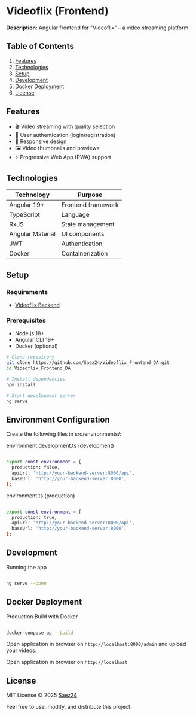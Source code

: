 # Videoflix (Frontend)

**Description**: Angular frontend for "Videoflix" – a video streaming platform.

## Table of Contents

1. [Features](#features)
2. [Technologies](#technologies)
3. [Setup](#setup)
4. [Development](#development)
5. [Docker Deployment](#docker-deployment)
6. [License](#license)

## Features

- 🎬 Video streaming with quality selection
- 🔐 User authentication (login/registration)
- 📱 Responsive design
- 🖼️ Video thumbnails and previews
- ⚡ Progressive Web App (PWA) support

## Technologies

| Technology       | Purpose            |
| ---------------- | ------------------ |
| Angular 19+      | Frontend framework |
| TypeScript       | Language           |
| RxJS             | State management   |
| Angular Material | UI components      |
| JWT              | Authentication     |
| Docker           | Containerization   |

## Setup

### Requirements

- [Videoflix Backend](https://github.com/Saez24/Videoflix_Backend)

### Prerequisites

- Node.js 18+
- Angular CLI 19+
- Docker (optional)

```bash
# Clone repository
git clone https://github.com/Saez24/Videoflix_Frontend_DA.git
cd Videoflix_Frontend_DA

# Install dependencies
npm install

# Start development server
ng serve

```

## Environment Configuration

Create the following files in src/environments/:

environment.development.ts (development)

```bash

export const environment = {
  production: false,
  apiUrl: 'http://your-backend-server:8000/api',
  baseUrl: 'http://your-backend-server:8000',
};

```

environment.ts (production)

```bash

export const environment = {
  production: true,
  apiUrl: 'http://your-backend-server:8000/api',
  baseUrl: 'http://your-backend-server:8000',
};

```

## Development

Running the app

```bash

ng serve --open

```

## Docker Deployment

Production Build with Docker

```bash

docker-compose up --build

```

Open application in browser on `http://localhost:8000/admin` and upload your videos.

Open application in browser on `http://localhost`

## License

MIT License © 2025 [Saez24](https://github.com/Saez24)

Feel free to use, modify, and distribute this project.
